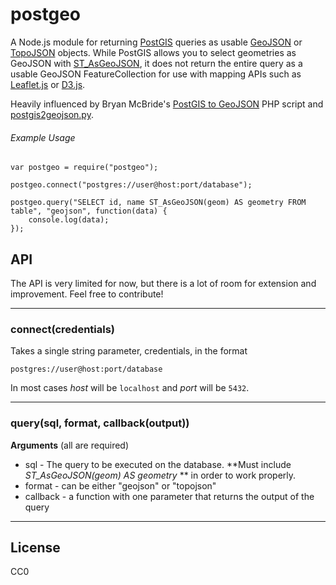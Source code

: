 # postgeo
A Node.js module for returning [PostGIS](http://postgis.net/) queries as usable [GeoJSON](http://geojson.org/) or [TopoJSON](https://github.com/mbostock/topojson) objects. While PostGIS allows you to select geometries as GeoJSON with [ST_AsGeoJSON](http://www.postgis.org/docs/ST_AsGeoJSON.html), it does not return the entire query as a usable GeoJSON FeatureCollection for use with mapping APIs such as [Leaflet.js](http://leafletjs.com/) or [D3.js](http://d3js.org/).

Heavily influenced by Bryan McBride's [PostGIS to GeoJSON](https://gist.github.com/bmcbride/1913855/) PHP script and [postgis2geojson.py](https://github.com/jczaplew/postgis2geojson).

###### Example Usage
````
var postgeo = require("postgeo");

postgeo.connect("postgres://user@host:port/database");

postgeo.query("SELECT id, name ST_AsGeoJSON(geom) AS geometry FROM table", "geojson", function(data) {
    console.log(data);
});
````

## API
The API is very limited for now, but there is a lot of room for extension and improvement. Feel free to contribute!

---------------------------------------

### connect(credentials)
Takes a single string parameter, credentials, in the format

 ````
postgres://user@host:port/database
````
 In most cases _host_ will be ```localhost``` and _port_ will be ```5432```.

---------------------------------------

### query(sql, format, callback(output))
**Arguments** (all are required)

+ sql - The query to be executed on the database. **Must include _ST_AsGeoJSON(geom) AS geometry_ ** in order to work properly.
+ format - can be either "geojson" or "topojson"
+ callback - a function with one parameter that returns the output of the query

---------------------------------------

## License
CC0


